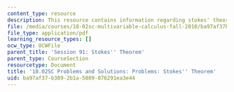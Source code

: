 ```yaml
---
content_type: resource
description: This resource contains information regarding stokes' theorem.
file: /media/courses/18-02sc-multivariable-calculus-fall-2010/ba97af37b3092b1a5089876291ea3e44_MIT18_02SC_pb_91_comb.pdf
file_type: application/pdf
learning_resource_types: []
ocw_type: OCWFile
parent_title: 'Session 91: Stokes'' Theorem'
parent_type: CourseSection
resourcetype: Document
title: '18.02SC Problems and Solutions: Problems: Stokes'' Theorem'
uid: ba97af37-b309-2b1a-5089-876291ea3e44
---
```

